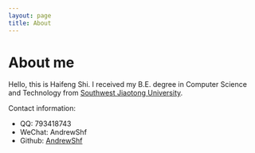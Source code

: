 ```yaml
---
layout: page
title: About
---
```


# About me

Hello, this is Haifeng Shi. I received my B.E. degree in Computer Science and Technology from [Southwest Jiaotong University][swjtu].



Contact information:

+ QQ: 793418743
+ WeChat:  AndrewShf
+ Github:    [AndrewShf][g]



[swjtu]: https://en.swjtu.edu.cn/
[g]: https://github.com/AndrewShf
[r]: /CV-HaifengShi.pdf
